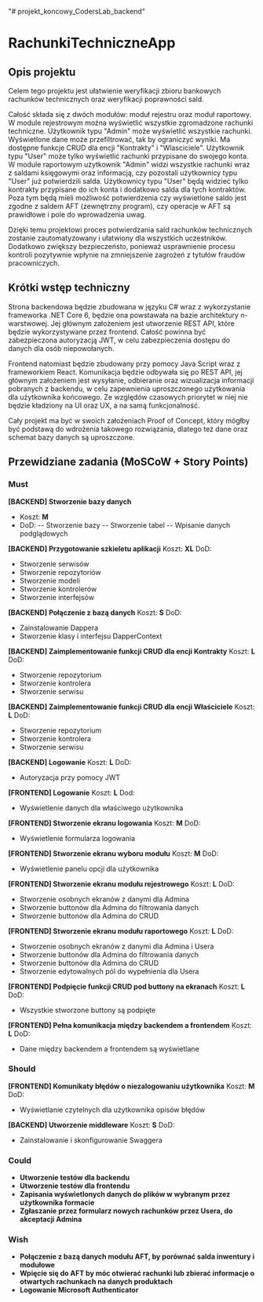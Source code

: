 "# projekt_koncowy_CodersLab_backend" 


# RachunkiTechniczneApp

## Opis projektu

Celem tego projektu jest ułatwienie weryfikacji zbioru bankowych rachunków technicznych oraz weryfikacji poprawności sald.

Całość składa się z dwóch modułów: moduł rejestru oraz moduł raportowy. W module rejestrowym można wyświetlić wszystkie zgromadzone rachunki techniczne. Użytkownik typu "Admin" może wyświetlić wszystkie rachunki. Wyświetlone dane może przefiltrować, tak by ograniczyć wyniki. Ma dostępne funkcje CRUD dla encji "Kontrakty" i "Wlasciciele".
Użytkownik typu "User" może tylko wyświetlić rachunki przypisane do swojego konta.
W module raportowym użytkownik "Admin" widzi wszystkie rachunki wraz z saldami księgowymi oraz informacją, czy pozostali użytkownicy typu "User" już potwierdzili salda. Użytkownicy typu "User" będą widzieć tylko kontrakty przypisane do ich konta i dodatkowo salda dla tych kontraktów. Poza tym będą mieli możliwość potwierdzenia czy wyświetlone saldo jest zgodne z saldem AFT (zewnętrzny program), czy operacje w AFT są prawidłowe i pole do wprowadzenia uwag.

Dzięki temu projektowi proces potwierdzania sald rachunków technicznych zostanie zautomatyzowany i ułatwiony dla wszystkich uczestników. Dodatkowo zwiększy bezpieczeństo, ponieważ usprawnienie procesu kontroli pozytywnie wpłynie na zmniejszenie zagrożeń z tytułów fraudów pracowniczych.

## Krótki wstęp techniczny

Strona backendowa będzie zbudowana w języku C# wraz z wykorzystanie frameworka .NET Core 6, będzie ona powstawała na bazie architektury n-warstwowej. Jej głównym założeniem jest utworzenie REST API, które będzie wykorzystywane przez frontend.
Całość powinna być zabezpieczona autoryzacją JWT, w celu zabezpieczenia dostępu do danych dla osób niepowołanych.

Frontend natomiast będzie zbudowany przy pomocy Java Script wraz z frameworkiem React. Komunikacja będzie odbywała się po REST API, jej głównym założeniem jest wysyłanie, odbieranie oraz wizualizacja informacji pobranych z backendu, w celu zapewnienia uproszczonego użytkowania dla użytkownika końcowego. Ze względów czasowych priorytet w niej nie będzie kładziony na UI oraz UX, a na samą funkcjonalność.

Cały projekt ma być w swoich założeniach Proof of Concept, który mógłby być podstawą do wdrożenia takowego rozwiązania, dlatego też dane oraz schemat bazy danych są uproszczone.

## Przewidziane zadania (MoSCoW + Story Points)

### Must

**[BACKEND] Stworzenie bazy danych**
- Koszt: **M**
- DoD:
-- Stworzenie bazy
-- Stworzenie tabel
-- Wpisanie danych podglądowych

**[BACKEND] Przygotowanie szkieletu aplikacji**
Koszt: **XL**
DoD:
- Stworzenie serwisów
- Stworzenie repozytoriów
- Stworzenie modeli
- Stworzenie kontrolerów
- Stworzenie interfejsów

**[BACKEND] Połączenie z bazą danych**
Koszt: **S**
DoD:
- Zainstalowanie Dappera
- Stworzenie klasy i interfejsu DapperContext

**[BACKEND] Zaimplementowanie funkcji CRUD dla encji Kontrakty**
Koszt: **L**
DoD:
- Stworzenie repozytorium
- Stworzenie kontrolera
- Stworzenie serwisu

**[BACKEND] Zaimplementowanie funkcji CRUD dla encji Właściciele**
Koszt: **L**
DoD:
- Stworzenie repozytorium
- Stworzenie kontrolera
- Stworzenie serwisu

**[BACKEND] Logowanie**
Koszt: **L**
DoD:
- Autoryzacja przy pomocy JWT

**[FRONTEND] Logowanie**
Koszt: **L**
Dod:
- Wyświetlenie danych dla właściwego użytkownika

**[FRONTEND] Stworzenie ekranu logowania**
Koszt: **M**
DoD:
- Wyświetlenie formularza logowania

**[FRONTEND] Stworzenie ekranu wyboru modułu**
Koszt: **M**
DoD:
- Wyświetlenie panelu opcji dla użytkownika

**[FRONTEND] Stworzenie ekranu modułu rejestrowego**
Koszt: **L**
DoD:
- Stworzenie osobnych ekranów z danymi dla Admina
- Stworzenie buttonów dla Admina do filtrowania danych
- Stworzenie buttonów dla Admina do CRUD

**[FRONTEND] Stworzenie ekranu modułu raportowego**
Koszt: **L**
DoD:
- Stworzenie osobnych ekranów z danymi dla Admina i Usera
- Stworzenie buttonów dla Admina do filtrowania danych
- Stworzenie buttonów dla Admina do CRUD
- Stworzenie edytowalnych pól do wypełnienia dla Usera

**[FRONTEND] Podpięcie funkcji CRUD pod buttony na ekranach**
Koszt: **L**
DoD:
- Wszystkie stworzone buttony są podpięte

**[FRONTEND] Pełna komunikacja między backendem a frontendem**
Koszt: **L**
DoD:
- Dane między backendem a frontendem są wyświetlane

### Should

**[FRONTEND] Komunikaty błędów o niezalogowaniu użytkownika**
Koszt: **M**
DoD:
- Wyświetlanie czytelnych dla użytkownika opisów błędów

**[BACKEND] Utworzenie middleware**
Koszt: **S**
DoD:
- Zainstalowanie i skonfigurowanie Swaggera

### Could

- **Utworzenie testów dla backendu**
- **Utworzenie testów dla frontendu**
- **Zapisania wyświetlonych danych do plików w wybranym przez użytkownika formacie**
- **Zgłaszanie przez formularz nowych rachunków przez Usera, do akceptacji Admina**

### Wish

- **Połączenie z bazą danych modułu AFT, by porównać salda inwentury i modułowe**
- **Wpięcie się do AFT by móc otwierać rachunki lub zbierać informacje o otwartych rachunkach na danych produktach**
- **Logowanie Microsoft Authenticator**






